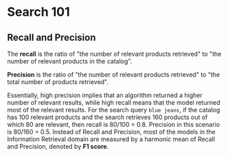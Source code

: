 # Search 101

## Recall and Precision

The **recall** is the ratio of "the number of relevant products retrieved" to "the number of relevant products in the catalog".

**Precision** is the ratio of "the number of relevant products retrieved" to "the total number of products retrieved".

Essentially, high precision implies that an algorithm returned a higher number of relevant results, while high recall means that the model returned most of the relevant results.
For the search query `blue jeans`, if the catalog has 100 relevant products and the search retrieves 160 products out of which 80 are relevant, then recall is 80/100 = 0.8.
Precision in this scenario is 80/160 = 0.5.
Instead of Recall and Precision, most of the models in the Information Retrieval domain are measured by a harmonic mean of Recall and Precision, denoted by **F1 score**.